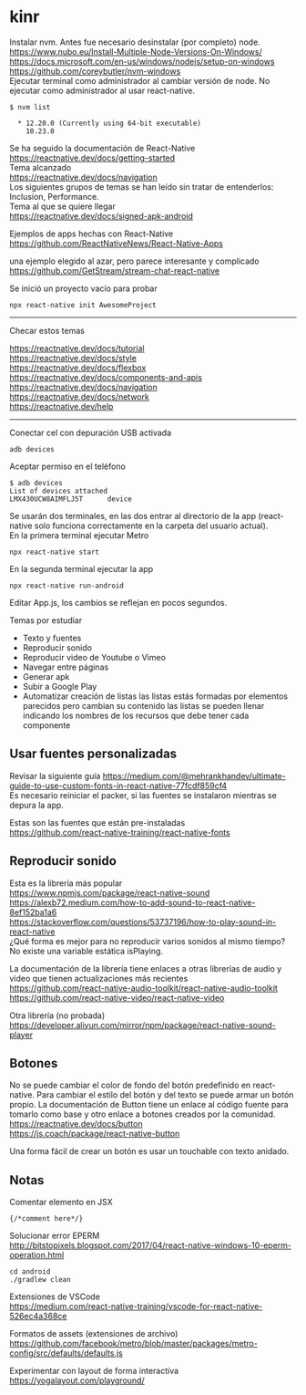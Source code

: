 # kinr

Instalar nvm. Antes fue necesario desinstalar (por completo) node.  
https://www.nubo.eu/Install-Multiple-Node-Versions-On-Windows/  
https://docs.microsoft.com/en-us/windows/nodejs/setup-on-windows  
https://github.com/coreybutler/nvm-windows  
Ejecutar terminal como administrador al cambiar versión de node.
No ejecutar como administrador al usar react-native.  

```
$ nvm list

  * 12.20.0 (Currently using 64-bit executable)
    10.23.0
```


Se ha seguido la documentación de React-Native  
https://reactnative.dev/docs/getting-started  
Tema alcanzado  
https://reactnative.dev/docs/navigation  
Los siguientes grupos de temas se han leído sin tratar de entenderlos:  
Inclusion, Performance.  
Tema al que se quiere llegar  
https://reactnative.dev/docs/signed-apk-android  

Ejemplos de apps hechas con React-Native  
https://github.com/ReactNativeNews/React-Native-Apps  

una ejemplo elegido al azar, pero parece interesante y complicado  
https://github.com/GetStream/stream-chat-react-native  

Se inició un proyecto vacío para probar  
```
npx react-native init AwesomeProject
```  

---------
Checar estos temas  

https://reactnative.dev/docs/tutorial  
https://reactnative.dev/docs/style  
https://reactnative.dev/docs/flexbox  
https://reactnative.dev/docs/components-and-apis  
https://reactnative.dev/docs/navigation  
https://reactnative.dev/docs/network  
https://reactnative.dev/help  

------------
Conectar cel con depuración USB activada  
```
adb devices
```
Aceptar permiso en el teléfono  
```
$ adb devices
List of devices attached
LMX430UCW8AIMFLJ5T      device
```
Se usarán dos terminales, en las dos entrar al directorio de la app
(react-native solo funciona correctamente en la carpeta del usuario actual).  
En la primera terminal ejecutar Metro  
```
npx react-native start
```  
En la segunda terminal ejecutar la app  
```
npx react-native run-android
```  
Editar App.js, los cambios se reflejan en pocos segundos.  

Temas por estudiar
- Texto y fuentes
- Reproducir sonido
- Reproducir video de Youtube o Vimeo
- Navegar entre páginas
- Generar apk
- Subir a Google Play
- Automatizar creación de listas
las listas estás formadas por elementos parecidos pero cambian su contenido
las listas se pueden llenar indicando los nombres de los recursos que debe
tener cada componente

## Usar fuentes personalizadas
Revisar la siguiente guía
https://medium.com/@mehrankhandev/ultimate-guide-to-use-custom-fonts-in-react-native-77fcdf859cf4  
Es necesario reiniciar el packer, si las fuentes se instalaron mientras se depura la app.  

Estas son las fuentes que están pre-instaladas  
https://github.com/react-native-training/react-native-fonts  

## Reproducir sonido
Esta es la librería más popular  
https://www.npmjs.com/package/react-native-sound  
https://alexb72.medium.com/how-to-add-sound-to-react-native-8ef152ba1a6  
https://stackoverflow.com/questions/53737196/how-to-play-sound-in-react-native  
¿Qué forma es mejor para no reproducir varios sonidos al mismo tiempo?  
No existe una variable estática isPlaying.  

La documentación de la librería tiene enlaces a otras librerías
de audio y video que tienen actualizaciones más recientes  
https://github.com/react-native-audio-toolkit/react-native-audio-toolkit  
https://github.com/react-native-video/react-native-video  

Otra librería (no probada)  
https://developer.aliyun.com/mirror/npm/package/react-native-sound-player  

## Botones  
No se puede cambiar el color de fondo del botón predefinido en react-native.
Para cambiar el estilo del botón y del texto se puede armar un botón propio.
La documentación de Button tiene un enlace al código fuente para tomarlo
como base y otro enlace a botones creados por la comunidad.  
https://reactnative.dev/docs/button  
https://js.coach/package/react-native-button  

Una forma fácil de crear un botón es usar un touchable con texto anidado.  

## Notas
Comentar elemento en JSX  
```
{/*comment here*/}
```

Solucionar error EPERM  
http://bitstopixels.blogspot.com/2017/04/react-native-windows-10-eperm-operation.html  
```
cd android
./gradlew clean
```

Extensiones de VSCode  
https://medium.com/react-native-training/vscode-for-react-native-526ec4a368ce  

Formatos de assets (extensiones de archivo)  
https://github.com/facebook/metro/blob/master/packages/metro-config/src/defaults/defaults.js  

Experimentar con layout de forma interactiva  
https://yogalayout.com/playground/  
